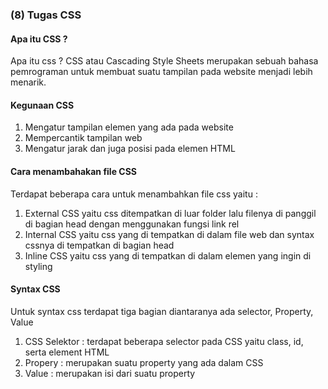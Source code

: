 ### (8) Tugas CSS
#### Apa itu CSS ?
Apa itu css ? CSS atau Cascading Style Sheets merupakan sebuah bahasa pemrograman untuk membuat suatu tampilan pada website menjadi lebih menarik. 

#### Kegunaan CSS
1. Mengatur tampilan elemen yang ada pada website
2. Mempercantik tampilan web
3. Mengatur jarak dan juga posisi pada elemen HTML

#### Cara menambahakan file CSS
Terdapat beberapa cara untuk menambahkan file css yaitu :
1. External CSS yaitu css ditempatkan di luar folder lalu filenya di panggil di bagian head dengan menggunakan fungsi link rel
2. Internal CSS yaitu css yang di tempatkan di dalam file web dan syntax cssnya di tempatkan di bagian head
3. Inline CSS yaitu css yang di tempatkan di dalam elemen yang ingin di styling

#### Syntax CSS
Untuk syntax css terdapat tiga bagian diantaranya ada selector, Property, Value
1. CSS Selektor : terdapat beberapa selector pada CSS yaitu class, id, serta element HTML
2. Propery : merupakan suatu property yang ada dalam CSS
3. Value : merupakan isi dari suatu property
